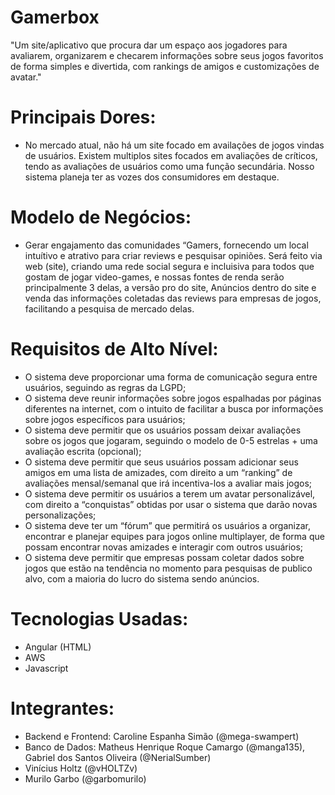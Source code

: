 # Gamerbox

"Um site/aplicativo que procura dar um espaço aos jogadores para avaliarem, organizarem e checarem informações sobre seus jogos favoritos de forma simples e divertida, com rankings de amigos e customizações de avatar."

# Principais Dores:
- No mercado atual, não há um site focado em availações de jogos vindas de usuários. Existem multiplos sites focados em avaliações de críticos, tendo as avaliações de usuários como uma função secundária. Nosso sistema planeja ter as vozes dos consumidores em destaque.

# Modelo de Negócios:
- Gerar engajamento das 
comunidades “Gamers, 
fornecendo um local intuítivo e 
atrativo para criar reviews e 
pesquisar opiniões. Será feito 
via web (site), criando uma 
rede social segura e incluisiva 
para todos que gostam de jogar 
video-games, e nossas fontes 
de renda serão principalmente 3 
delas, a versão pro do site, Anúncios
dentro do site e venda das 
informações coletadas das 
reviews para empresas de jogos,
facilitando a pesquisa de 
mercado delas.


# Requisitos de Alto Nível:
- O sistema deve proporcionar uma forma de comunicação segura entre usuários, seguindo as regras da LGPD;
- O sistema deve reunir informações sobre jogos espalhadas por páginas diferentes na internet, com o intuito de facilitar a busca por informações sobre jogos específicos para usuários;
- O sistema deve permitir que os usuários possam deixar avaliações sobre os jogos que jogaram, seguindo o modelo de 0-5 estrelas + uma avaliação escrita (opcional);
- O sistema deve permitir que seus usuários possam adicionar seus amigos em uma lista de amizades, com direito a um “ranking” de avaliações mensal/semanal que irá incentiva-los a avaliar mais jogos;
- O sistema deve permitir os usuários a terem um avatar personalizável, com direito a “conquistas” obtidas por usar o sistema que darão novas personalizações;
- O sistema deve ter um “fórum” que permitirá os usuários a organizar, encontrar e planejar equipes para jogos online multiplayer, de forma que possam encontrar novas amizades e interagir com outros usuários;
- O sistema deve permitir que empresas possam coletar dados sobre jogos que estão na tendência no momento para pesquisas de publico alvo, com a maioria do lucro do sistema sendo anúncios.


# Tecnologias Usadas: 
- Angular (HTML)
- AWS
- Javascript

# Integrantes:
- Backend e Frontend: Caroline Espanha Simão (@mega-swampert)
- Banco de Dados: Matheus Henrique Roque Camargo (@manga135), Gabriel dos Santos Oliveira (@NerialSumber)
- Vinícius Holtz (@vHOLTZv)
- Murilo Garbo (@garbomurilo)
